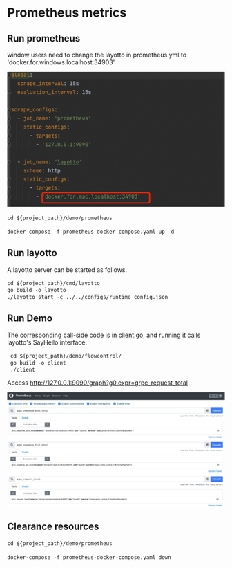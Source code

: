 # Prometheus metrics 

## Run prometheus

window users need to change the layotto in prometheus.yml to 'docker.for.windows.localhost:34903'

![](../../../img/trace/layotto.png)

```shell
cd ${project_path}/demo/prometheus

docker-compose -f prometheus-docker-compose.yaml up -d
```

## Run layotto

A layotto server can be started as follows.

```shell
cd ${project_path}/cmd/layotto
go build -o layotto
./layotto start -c ../../configs/runtime_config.json
```

## Run Demo

The corresponding call-side code is in [client.go](https://github.com/mosn/layotto/blob/main/demo/flowcontrol/client.go), and running it calls layotto's SayHello interface.

```shell
 cd ${project_path}/demo/flowcontrol/
 go build -o client
 ./client
```

Access http://127.0.0.1:9090/graph?g0.expr=grpc_request_total

![](../../../img/trace/prometheus.png)


## Clearance resources

````shell
cd ${project_path}/demo/prometheus

docker-compose -f prometheus-docker-compose.yaml down
````